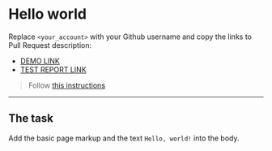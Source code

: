 # Hello world
Replace `<your_account>` with your Github username and copy the links to Pull Request description:
- [DEMO LINK](https://sasha-dranuta.github.io/layout_hello-world/)
- [TEST REPORT LINK](https://sasha-dranuta.github.io/layout_hello-world/report/html_report/)

> Follow [this instructions](https://mate-academy.github.io/layout_task-guideline/#how-to-solve-the-layout-tasks-on-github)
___

## The task
Add the basic page markup and the text `Hello, world!` into the body.
